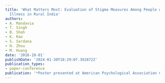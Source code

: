 ```yaml
---
title: 'What Matters Most: Evaluation of Stigma Measures Among People with Mental
  Illness in Rural India'
authors:
- A. Mandavia
- T. Singh
- B. Shah
- K. Rao
- S. Sardana
- H. Zhou
- M. Huang
date: '2016-10-01'
publishDate: '2024-01-30T18:29:07.392872Z'
publication_types:
- paper-conference
publication: '*Poster presented at American Psychological Association Convention*'
---
```

